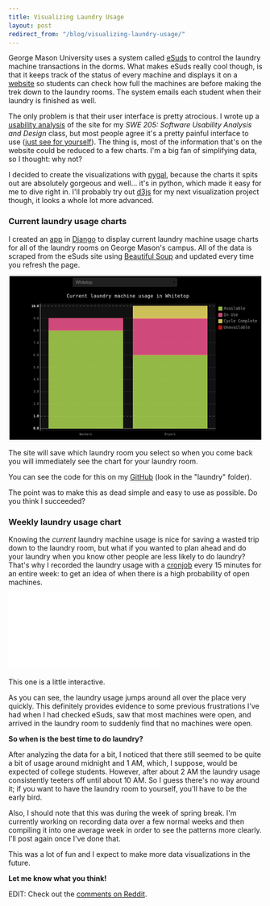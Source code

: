 ```yaml
---
title: Visualizing Laundry Usage
layout: post
redirect_from: "/blog/visualizing-laundry-usage/"
---
```


George Mason University uses a system called
[eSuds](http://www.usatech.com/esuds/) to control the laundry machine
transactions in the dorms. What makes eSuds really cool though, is that it
keeps track of the status of every machine and displays it on a
[website](http://gmu.esuds.net/) so students can check how full the machines
are before making the trek down to the laundry rooms. The system emails each
student when their laundry is finished as well.

The only problem is that their user interface is pretty atrocious. I wrote up a
[usability analysis](https://gist.github.com/thallada/5351114) of the site for
my *SWE 205: Software Usability Analysis and Design* class, but most people
agree it's a pretty painful interface to use ([just see for
yourself](http://gmu.esuds.net/)). The thing is, most of the information that's
on the website could be reduced to a few charts. I'm a big fan of simplifying
data, so I thought: why not?

I decided to create the visualizations with [pygal](http://pygal.org/), because
the charts it spits out are absolutely gorgeous and well... it's in python,
which made it easy for me to dive right in. I'll probably try out
[d3js](http://d3js.org/) for my next visualization project though, it looks a
whole lot more advanced.

### Current laundry usage charts

I created an [app](/laundry) in [Django](https://www.djangoproject.com/) to
display current laundry machine usage charts for all of the laundry rooms on
George Mason's campus. All of the data is scraped from the eSuds site using
[Beautiful Soup](http://www.crummy.com/software/BeautifulSoup/) and updated
every time you refresh the page.

<div style="text-align: center"><a href="/laundry" alt="See it in action"><img
src="/img/blog/laundry_preview.png" /></a></div>

The site will save which laundry room you select so when you come back you will
immediately see the chart for your laundry room.

You can see the code for this on my
[GitHub](https://github.com/thallada/personalsite/) (look in the "laundry"
folder).

The point was to make this as dead simple and easy to use as possible. Do you
think I succeeded?

### Weekly laundry usage chart

Knowing the *current* laundry machine usage is nice for saving a wasted trip
down to the laundry room, but what if you wanted to plan ahead and do your
laundry when you know other people are less likely to do laundry? That's why I
recorded the laundry usage with a [cronjob](http://en.wikipedia.org/wiki/Cron)
every 15 minutes for an entire week: to get an idea of when there is a high
probability of open machines.

<embed type="image/svg+xml" src="/img/blog/record.svg">

This one is a little interactive.

As you can see, the laundry usage jumps around all over the place very quickly.
This definitely provides evidence to some previous frustrations I've had when I
had checked eSuds, saw that most machines were open, and arrived in the laundry
room to suddenly find that no machines were open.

**So when is the best time to do laundry?**

After analyzing the data for a bit, I noticed that there still seemed to be
quite a bit of usage around midnight and 1 AM, which, I suppose, would be
expected of college students. However, after about 2 AM the laundry usage
consistently teeters off until about 10 AM. So I guess there's no way around
it; if you want to have the laundry room to yourself, you'll have to be the
early bird.

Also, I should note that this was during the week of spring break. I'm
currently working on recording data over a few normal weeks and then compiling
it into one average week in order to see the patterns more clearly. I'll post
again once I've done that.

This was a lot of fun and I expect to make more data visualizations in the
future.

**Let me know what you think!**

EDIT: Check out the [comments on
Reddit](http://www.reddit.com/r/gmu/comments/1c1ehg/i_dont_like_esuds/).
